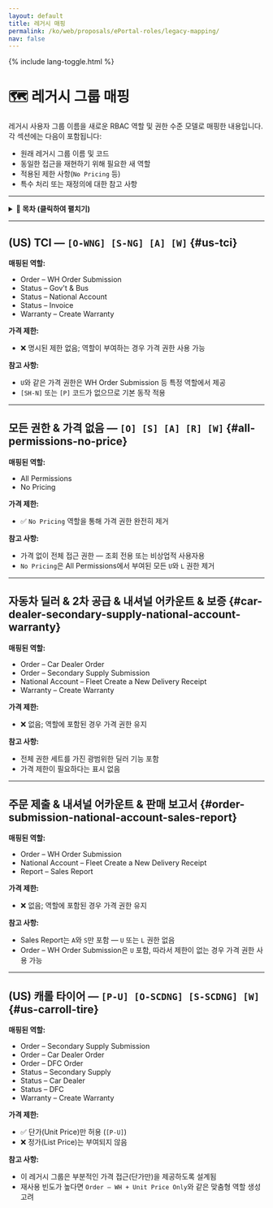 ```yaml
---
layout: default
title: 레거시 매핑
permalink: /ko/web/proposals/ePortal-roles/legacy-mapping/
nav: false
---
```


{% include lang-toggle.html %}

# 🗺️ 레거시 그룹 매핑

레거시 사용자 그룹 이름을 새로운 RBAC 역할 및 권한 수준 모델로 매핑한 내용입니다. 각 섹션에는 다음이 포함됩니다:

- 원래 레거시 그룹 이름 및 코드
- 동일한 접근을 재현하기 위해 필요한 새 역할
- 적용된 제한 사항(`No Pricing` 등)
- 특수 처리 또는 재정의에 대한 참고 사항

---

<details markdown="1">
  <summary><strong>📑 목차 (클릭하여 펼치기)</strong></summary>

- [`(US) TCI`](#us-tci)
- [`모든 권한 & 가격 없음`](#all-permissions-no-price)
- [`자동차 딜러 & 2차 공급 & 내셔널 어카운트 & 보증`](#car-dealer-secondary-supply-national-account-warranty)
- [`주문 제출 & 내셔널 어카운트 & 판매 보고서`](#order-submission-national-account-sales-report)
- [`(US) 캐롤 타이어`](#us-carroll-tire)

</details>

---

## (US) TCI — `[O-WNG] [S-NG] [A] [W]` {#us-tci}

**매핑된 역할:**
- Order – WH Order Submission
- Status – Gov't & Bus
- Status – National Account
- Status – Invoice
- Warranty – Create Warranty

**가격 제한:**
- ❌ 명시된 제한 없음; 역할이 부여하는 경우 가격 권한 사용 가능

**참고 사항:**
- `U`와 같은 가격 권한은 WH Order Submission 등 특정 역할에서 제공
- `[SH-N]` 또는 `[P]` 코드가 없으므로 기본 동작 적용

---

## 모든 권한 & 가격 없음 — `[O] [S] [A] [R] [W]` {#all-permissions-no-price}

**매핑된 역할:**
- All Permissions
- No Pricing

**가격 제한:**
- ✅ `No Pricing` 역할을 통해 가격 권한 완전히 제거

**참고 사항:**
- 가격 없이 전체 접근 권한 — 조회 전용 또는 비상업적 사용자용
- `No Pricing`은 All Permissions에서 부여된 모든 `U`와 `L` 권한 제거

---

## 자동차 딜러 & 2차 공급 & 내셔널 어카운트 & 보증 {#car-dealer-secondary-supply-national-account-warranty}

**매핑된 역할:**
- Order – Car Dealer Order
- Order – Secondary Supply Submission
- National Account – Fleet Create a New Delivery Receipt
- Warranty – Create Warranty

**가격 제한:**
- ❌ 없음; 역할에 포함된 경우 가격 권한 유지

**참고 사항:**
- 전체 권한 세트를 가진 광범위한 딜러 기능 포함
- 가격 제한이 필요하다는 표시 없음

---

## 주문 제출 & 내셔널 어카운트 & 판매 보고서 {#order-submission-national-account-sales-report}

**매핑된 역할:**
- Order – WH Order Submission
- National Account – Fleet Create a New Delivery Receipt
- Report – Sales Report

**가격 제한:**
- ❌ 없음; 역할에 포함된 경우 가격 권한 유지

**참고 사항:**
- Sales Report는 `A`와 `S`만 포함 — `U` 또는 `L` 권한 없음
- Order – WH Order Submission은 `U` 포함, 따라서 제한이 없는 경우 가격 권한 사용 가능

---

## (US) 캐롤 타이어 — `[P-U] [O-SCDNG] [S-SCDNG] [W]` {#us-carroll-tire}

**매핑된 역할:**
- Order – Secondary Supply Submission
- Order – Car Dealer Order
- Order – DFC Order
- Status – Secondary Supply
- Status – Car Dealer
- Status – DFC
- Warranty – Create Warranty

**가격 제한:**
- ✅ 단가(Unit Price)만 허용 (`[P-U]`)
- ❌ 정가(List Price)는 부여되지 않음

**참고 사항:**
- 이 레거시 그룹은 부분적인 가격 접근(단가만)을 제공하도록 설계됨
- 재사용 빈도가 높다면 `Order – WH + Unit Price Only`와 같은 맞춤형 역할 생성 고려
